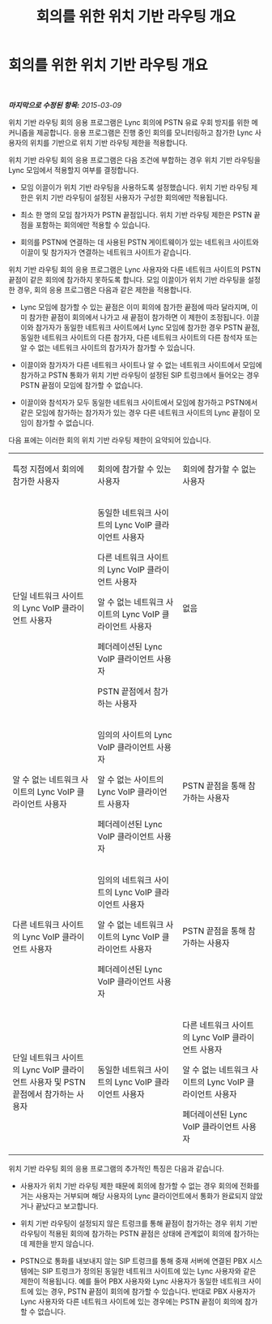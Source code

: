 ﻿---
title: 회의를 위한 위치 기반 라우팅 개요
TOCTitle: 회의를 위한 위치 기반 라우팅 개요
ms:assetid: 8b86740e-db95-4304-bb83-64d0cbb91d47
ms:mtpsurl: https://technet.microsoft.com/ko-kr/library/Dn362815(v=OCS.15)
ms:contentKeyID: 56270277
ms.date: 08/10/2015
mtps_version: v=OCS.15
ms.translationtype: HT
---

# 회의를 위한 위치 기반 라우팅 개요

 

_**마지막으로 수정된 항목:** 2015-03-09_

위치 기반 라우팅 회의 응용 프로그램은 Lync 회의에 PSTN 유료 우회 방지를 위한 메커니즘을 제공합니다. 응용 프로그램은 진행 중인 회의를 모니터링하고 참가한 Lync 사용자의 위치를 기반으로 위치 기반 라우팅 제한을 적용합니다.

위치 기반 라우팅 회의 응용 프로그램은 다음 조건에 부합하는 경우 위치 기반 라우팅을 Lync 모임에서 적용할지 여부를 결정합니다.

  - 모임 이끌이가 위치 기반 라우팅을 사용하도록 설정했습니다. 위치 기반 라우팅 제한은 위치 기반 라우팅이 설정된 사용자가 구성한 회의에만 적용됩니다.

  - 최소 한 명의 모임 참가자가 PSTN 끝점입니다. 위치 기반 라우팅 제한은 PSTN 끝점을 포함하는 회의에만 적용할 수 있습니다.

  - 회의를 PSTN에 연결하는 데 사용된 PSTN 게이트웨이가 있는 네트워크 사이트와 이끌이 및 참가자가 연결하는 네트워크 사이트가 같습니다.

위치 기반 라우팅 회의 응용 프로그램은 Lync 사용자와 다른 네트워크 사이트의 PSTN 끝점이 같은 회의에 참가하지 못하도록 합니다. 모임 이끌이가 위치 기반 라우팅을 설정한 경우, 회의 응용 프로그램은 다음과 같은 제한을 적용합니다.

  - Lync 모임에 참가할 수 있는 끝점은 이미 회의에 참가한 끝점에 따라 달라지며, 이미 참가한 끝점이 회의에서 나가고 새 끝점이 참가하면 이 제한이 조정됩니다. 이끌이와 참가자가 동일한 네트워크 사이트에서 Lync 모임에 참가한 경우 PSTN 끝점, 동일한 네트워크 사이트의 다른 참가자, 다른 네트워크 사이트의 다른 참석자 또는 알 수 없는 네트워크 사이트의 참가자가 참가할 수 있습니다.

  - 이끌이와 참가자가 다른 네트워크 사이트나 알 수 없는 네트워크 사이트에서 모임에 참가하고 PSTN 통화가 위치 기반 라우팅이 설정된 SIP 트렁크에서 들어오는 경우 PSTN 끝점이 모임에 참가할 수 없습니다.

  - 이끌이와 참석자가 모두 동일한 네트워크 사이트에서 모임에 참가하고 PSTN에서 같은 모임에 참가하는 참가자가 있는 경우 다른 네트워크 사이트의 Lync 끝점이 모임이 참가할 수 없습니다.

다음 표에는 이러한 회의 위치 기반 라우팅 제한이 요약되어 있습니다.


<table>
<colgroup>
<col style="width: 33%" />
<col style="width: 33%" />
<col style="width: 33%" />
</colgroup>
<tbody>
<tr class="odd">
<td><p>특정 지점에서 회의에 참가한 사용자</p></td>
<td><p>회의에 참가할 수 있는 사용자</p></td>
<td><p>회의에 참가할 수 없는 사용자</p></td>
</tr>
<tr class="even">
<td><p>단일 네트워크 사이트의 Lync VoIP 클라이언트 사용자</p></td>
<td><p>동일한 네트워크 사이트의 Lync VoIP 클라이언트 사용자</p>
<p>다른 네트워크 사이트의 Lync VoIP 클라이언트 사용자</p>
<p>알 수 없는 네트워크 사이트의 Lync VoIP 클라이언트 사용자</p>
<p>페더레이션된 Lync VoIP 클라이언트 사용자</p>
<p>PSTN 끝점에서 참가하는 사용자</p></td>
<td><p>없음</p>
<p></p></td>
</tr>
<tr class="odd">
<td><p>알 수 없는 네트워크 사이트의 Lync VoIP 클라이언트 사용자</p></td>
<td><p>임의의 사이트의 Lync VoIP 클라이언트 사용자</p>
<p>알 수 없는 사이트의 Lync VoIP 클라이언트 사용자</p>
<p>페더레이션된 Lync VoIP 클라이언트 사용자</p></td>
<td><p>PSTN 끝점을 통해 참가하는 사용자</p>
<p></p></td>
</tr>
<tr class="even">
<td><p>다른 네트워크 사이트의 Lync VoIP 클라이언트 사용자</p></td>
<td><p>임의의 네트워크 사이트의 Lync VoIP 클라이언트 사용자</p>
<p>알 수 없는 네트워크 사이트의 Lync VoIP 클라이언트 사용자</p>
<p>페더레이션된 Lync VoIP 클라이언트 사용자</p></td>
<td><p>PSTN 끝점을 통해 참가하는 사용자</p></td>
</tr>
<tr class="odd">
<td><p>단일 네트워크 사이트의 Lync VoIP 클라이언트 사용자 및 PSTN 끝점에서 참가하는 사용자</p></td>
<td><p>동일한 네트워크 사이트의 Lync VoIP 클라이언트 사용자</p>
<p></p></td>
<td><p>다른 네트워크 사이트의 Lync VoIP 클라이언트 사용자</p>
<p>알 수 없는 네트워크 사이트의 Lync VoIP 클라이언트 사용자</p>
<p>페더레이션된 Lync VoIP 클라이언트 사용자</p></td>
</tr>
</tbody>
</table>


위치 기반 라우팅 회의 응용 프로그램의 추가적인 특징은 다음과 같습니다.

  - 사용자가 위치 기반 라우팅 제한 때문에 회의에 참가할 수 없는 경우 회의에 전화를 거는 사용자는 거부되며 해당 사용자의 Lync 클라이언트에서 통화가 완료되지 않았거나 끝났다고 보고합니다.

  - 위치 기반 라우팅이 설정되지 않은 트렁크를 통해 끝점이 참가하는 경우 위치 기반 라우팅이 적용된 회의에 참가하는 PSTN 끝점은 상태에 관계없이 회의에 참가하는 데 제한을 받지 않습니다.

  - PSTN으로 통화를 내보내지 않는 SIP 트렁크를 통해 중재 서버에 연결된 PBX 시스템에는 SIP 트렁크가 정의된 동일한 네트워크 사이트에 있는 Lync 사용자와 같은 제한이 적용됩니다. 예를 들어 PBX 사용자와 Lync 사용자가 동일한 네트워크 사이트에 있는 경우, PSTN 끝점이 회의에 참가할 수 있습니다. 반대로 PBX 사용자가 Lync 사용자와 다른 네트워크 사이트에 있는 경우에는 PSTN 끝점이 회의에 참가할 수 없습니다.

